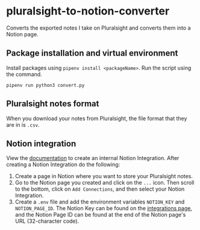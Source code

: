 # pluralsight-to-notion-converter
Converts the exported notes I take on Pluralsight and converts them into a Notion page.

## Package installation and virtual environment
Install packages using `pipenv install <packageName>`. Run the script using the command.
```
pipenv run python3 convert.py
```

## Pluralsight notes format
When you download your notes from Pluralsight, the file format that they are in is `.csv`.

## Notion integration
View the [documentation](https://developers.notion.com/docs/create-a-notion-integration) to create an internal Notion Integration. After creating a Notion Integration do the following:
1. Create a page in Notion where you want to store your Pluralsight notes.
2. Go to the Notion page you created and click on the `...` icon. Then scroll to the bottom, click on `Add Connections`, and then select your Notion Integration.
3. Create a `.env` file and add the environment variables `NOTION_KEY` and `NOTION_PAGE_ID`. The Notion Key can be found on the [integrations page](https://www.notion.so/my-integrations), and the Notion Page ID can be found at the end of the Notion page's URL (32-character code).
